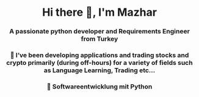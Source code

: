 <!--
**MazharUmutYilmaz/MazharUmutYilmaz** is a ✨ _special_ ✨ repository because its `README.md` (this file) appears on your GitHub profile.

Here are some ideas to get you started:

-   currently working on ...
- 🌱 I’m currently learning ...
- 👯 I’m looking to collaborate on ...
- 🤔 I’m looking for help with ...
- 💬 Ask me about ...
- 📫 How to reach me: ...
- 😄 Pronouns: ...
- ⚡ Fun fact: ...
-->
<h1 align="center">Hi there 👋, I'm Mazhar</h1>
<h3 align="center">A passionate python developer and Requirements Engineer from Turkey</h3>
<h3 align="center">🔭 I’ve been developing applications and trading stocks and crypto primarily (during off-hours) for a variety of fields such as Language Learning, Trading etc...</h3>
<h3 align="center">🔭 Softwareentwicklung mit Python</h3>

